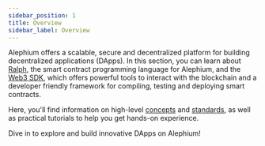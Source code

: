 ```yaml
---
sidebar_position: 1
title: Overview
sidebar_label: Overview
---
```


Alephium offers a scalable, secure and decentralized platform for
building decentralized applications (DApps). In this section, you can
learn about [Ralph](/dapps/ralph/getting-started), the smart contract
programming language for Alephium, and the [Web3
SDK](/dapps/sdk/getting-started), which offers powerful tools to
interact with the blockchain and a developer friendly framework
for compiling, testing and deploying smart contracts.

Here, you'll find information on high-level
[concepts](/dapps/concepts/overview) and
[standards](/dapps/standards/fungible-tokens), as well as practical
tutorials to help you get hands-on experience. 

Dive in to explore and build innovative DApps on Alephium!
